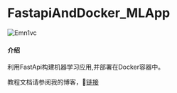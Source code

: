 # FastapiAndDocker_MLApp
![Emn1vc](https://pic-1300286858.cos.ap-nanjing.myqcloud.com//uPic/2022-05/Emn1vc.png)
#### 介绍

利用FastApi构建机器学习应用,并部署在Docker容器中。

教程文档请参阅我的博客，🔗[链接](https://www.angyi.online/archives/103.html)

